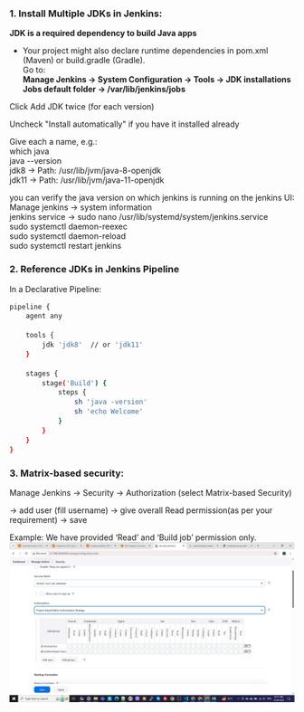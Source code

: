 ### 1. Install Multiple JDKs in Jenkins:
**JDK is a required dependency to build Java apps**
- Your project might also declare runtime dependencies in pom.xml (Maven) or build.gradle (Gradle). <br>
Go to: <br>
**Manage Jenkins → System Configuration → Tools → JDK installations** <br>
**Jobs default folder -> /var/lib/jenkins/jobs** 

Click Add JDK twice (for each version)

Uncheck "Install automatically" if you have it installed already <br>

Give each a name, e.g.: <br>
which java <br>
java --version <br>
jdk8 → Path: /usr/lib/jvm/java-8-openjdk<br>
jdk11 → Path: /usr/lib/jvm/java-11-openjdk<br>

you can verify the java version on which jenkins is running on the jenkins UI:<br>
Manage jenkins -> system information<br>
jenkins service -> sudo nano /usr/lib/systemd/system/jenkins.service<br>
sudo systemctl daemon-reexec<br>
sudo systemctl daemon-reload<br>
sudo systemctl restart jenkins<br>

### 2. Reference JDKs in Jenkins Pipeline
In a Declarative Pipeline:
```sh
pipeline {
    agent any

    tools {
        jdk 'jdk8'  // or 'jdk11'
    }

    stages {
        stage('Build') {
            steps {
                sh 'java -version'
                sh 'echo Welcome'
            }
        }
    }
}

```
### 3. Matrix-based security: 
Manage Jenkins -> Security -> Authorization (select Matrix-based Security) <br>

-> add user (fill username) -> give overall Read permission(as per your requirement) -> save <br>

Example: We have provided ‘Read’ and ‘Build job’ permission only. <br>
![jenkins-auth](auth-jenkins.jpg)